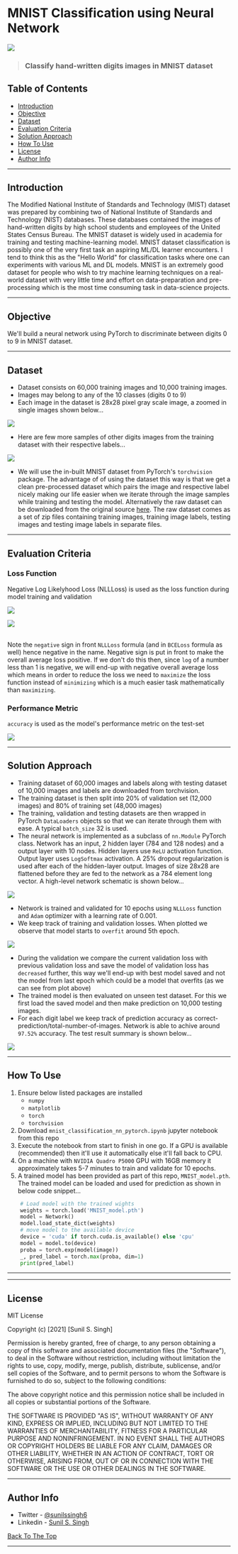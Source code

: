 # MNIST Classification using Neural Network 

![](assets/mnist_intro.jpeg)

> ### Classify hand-written digits images in MNIST dataset


## Table of Contents

- [Introduction](#introduction) 
- [Objective](#objective)
- [Dataset](#dataset)
- [Evaluation Criteria](#evaluation-criteria)
- [Solution Approach](#solution-approach)
- [How To Use](#how-to-use)
- [License](#license)
- [Author Info](#author-info)

---

## Introduction
The Modified National Institute of Standards and Technology (MIST) dataset was prepared by combining two of National Institute of Standards and Technology (NIST) databases. These databases contained the images of hand-written digits by high school students and employees of the United States Census Bureau. The MNIST dataset is widely used in academia for training and testing machine-learning model. MNIST dataset classification is possibly one of the very first task an aspiring ML/DL learner encounters. I tend to think this as the "Hello World" for classification tasks where one can experiments with various ML and DL models. MNIST is an extremely good dataset for people who wish to try machine learning techniques on a real-world dataset with very little time and effort on data-preparation and pre-processing which is the most time consuming task in data-science projects.   


---
## Objective
We'll build a neural network using PyTorch to discriminate between digits 0 to 9 in MNIST dataset.

---
## Dataset
- Dataset consists on 60,000 training images and 10,000 training images.
- Images may belong to any of the 10 classes (digits 0 to 9)
- Each image in the dataset is 28x28 pixel gray scale image, a zoomed in single images shown below...

![](assets/mnist_single_image.png)

- Here are few more samples of other digits images from the training dataset with their respective labels...

![](assets/mnist_samples.png)


- We will use the in-built MNIST dataset from PyTorch's `torchvision` package. The advantage of of using the dataset this way is that we get a clean pre-processed dataset which pairs the image and respective label nicely making our life easier when we iterate through the image samples while training and testing the model. Alternatively the raw dataset can be downloaded from the original source [here](http://yann.lecun.com/exdb/mnist/). The raw dataset comes as a set of zip files containing training images, training image labels, testing images and testing image labels in separate files.

---

## Evaluation Criteria

### Loss Function  
Negative Log Likelyhood Loss (NLLLoss) is used as the loss function during model training and validation 

![](assets/logsoftmax.png)

![](assets/nllloss.png)

<br>Note the `negative` sign in front `NLLLoss` formula (and in `BCELoss` formula as well) hence negative in the name. Negative sign is put in front to make the overall average loss positive. If we don't do this then, since `log` of a number less than 1 is negative, we will end-up with negative overall average loss which means in order to reduce the loss we need to `maximize` the loss function instead of `minimizing` which is a much easier task mathematically than `maximizing`.


### Performance Metric

`accuracy` is used as the model's performance metric on the test-set 

![](assets/accuracy.png)

---
## Solution Approach
- Training dataset of 60,000 images and labels along with testing dataset of 10,000 images and labels are downloaded from torchvision.
- The training dataset is then split into 20% of validation set (12,000 images) and 80% of training set (48,000 images)
- The training, validation and testing datasets are then wrapped in PyTorch `DataLoaders` objects so that we can iterate through them with ease. A typical `batch_size` 32 is used.
- The neural network is implemented as a subclass of `nn.Module` PyTorch class. Network has an input, 2 hidden layer (784 and 128 nodes) and a output layer with 10 nodes. Hidden layers use `ReLU` activation function. Output layer uses `LogSoftmax` activation. A 25% dropout regularization is used after each of the hidden-layer output. Images of size 28x28 are flattened before they are fed to the network as a 784 element long vector. A high-level network schematic is shown below...

![](assets/network.png)

- Network is trained and validated for 10 epochs using `NLLLoss` function and `Adam` optimizer with a learning rate of 0.001.
- We keep track of training and validation losses. When plotted we observe that model starts to `overfit` around 5th epoch.

![](assets/loss_plot.png)

- During the validation we compare the current validation loss with previous validation loss and save the model of validation loss has `decreased` further, this way we'll end-up with best model saved and not the model from last epoch which could be a model that overfits (as we can see from plot above)
- The trained model is then evaluated on unseen test dataset. For this we first load the saved model and then make prediction on 10,000 testing images.
- For each digit label we keep track of prediction accuracy as correct-prediction/total-number-of-images. Network is able to achive around `97.52%` accuracy. The test result summary is shown below...

![](assets/test_results.png)

---
## How To Use
1. Ensure below listed packages are installed
    - `numpy`
    - `matplotlib`
    - `torch`
    - `torchvision`
2. Download `mnist_classification_nn_pytorch.ipynb` jupyter notebook from this repo
3. Execute the notebook from start to finish in one go. If a GPU is available (recommended) then it'll use it automatically else it'll fall back to CPU. 
4. On a machine with `NVIDIA Quadro P5000` GPU with 16GB memory it approximately takes 5-7 minutes to train and validate for 10 epochs.
5. A trained model has been provided as part of this repo, `MNIST_model.pth`. The trained model can be loaded and used for prediction as shown in below code snippet... 

```python
    # Load model with the trained wights
    weights = torch.load('MNIST_model.pth')
    model = Network()
    model.load_state_dict(weights)
    # move model to the available device
    device = 'cuda' if torch.cuda.is_available() else 'cpu'
    model = model.to(device)
    proba = torch.exp(model(image)) 
    _, pred_label = torch.max(proba, dim=1)
    print(pred_label)
```

---


---
## License

MIT License

Copyright (c) [2021] [Sunil S. Singh]

Permission is hereby granted, free of charge, to any person obtaining a copy
of this software and associated documentation files (the "Software"), to deal
in the Software without restriction, including without limitation the rights
to use, copy, modify, merge, publish, distribute, sublicense, and/or sell
copies of the Software, and to permit persons to whom the Software is
furnished to do so, subject to the following conditions:

The above copyright notice and this permission notice shall be included in all
copies or substantial portions of the Software.

THE SOFTWARE IS PROVIDED "AS IS", WITHOUT WARRANTY OF ANY KIND, EXPRESS OR
IMPLIED, INCLUDING BUT NOT LIMITED TO THE WARRANTIES OF MERCHANTABILITY,
FITNESS FOR A PARTICULAR PURPOSE AND NONINFRINGEMENT. IN NO EVENT SHALL THE
AUTHORS OR COPYRIGHT HOLDERS BE LIABLE FOR ANY CLAIM, DAMAGES OR OTHER
LIABILITY, WHETHER IN AN ACTION OF CONTRACT, TORT OR OTHERWISE, ARISING FROM,
OUT OF OR IN CONNECTION WITH THE SOFTWARE OR THE USE OR OTHER DEALINGS IN THE
SOFTWARE.

---

## Author Info

- Twitter - [@sunilssingh6](https://twitter.com/sunilssingh6)
- Linkedin - [Sunil S. Singh](https://linkedin.com/in/sssingh)

[Back To The Top](#Credit-Card-Fraud-Detection)

---
